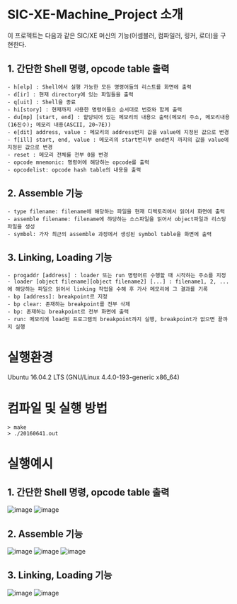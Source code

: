 # SIC-XE-Machine_Project 소개

이 프로젝트는 다음과 같은 SIC/XE 머신의 기능(어셈블러, 컴파일러, 링커, 로더)을 구현한다. 
## 1. 간단한 Shell 명령, opcode table 출력
```
- h[elp] : Shell에서 실행 가능한 모든 명령어들의 리스트를 화면에 출력
- d[ir] : 현재 directory에 있는 파일들을 출력
- q[uit] : Shell을 종료
- hi[story] : 현재까지 사용한 명령어들으 순서대로 번호와 함께 출력
- du[mp] [start, end] : 할당되어 있는 메모리의 내용으 출력(메모리 주소, 메모리내용(16진수); 메모리 내용(ASCII, 20~7E))
- e[dit] address, value : 메모리의 address번지 값을 value에 지정된 값으로 변경
- f[ill] start, end, value : 메모리의 start번지부 end번지 까지의 값을 value에 지정된 값으로 변경
- reset : 메모리 전체를 전부 0을 변경
- opcode mnemonic: 명령어에 해당하는 opcode를 출력
- opcodelist: opcode hash table의 내용을 출력
```

## 2. Assemble 기능
```
- type filename: filename에 해당하는 파일을 현재 디렉토리에서 읽어서 화면에 출력
- assemble filename: filename에 햐당하는 소스파일을 읽어서 object파일과 리스팅 파일을 생성
- symbol: 가자 최근의 assemble 과정에서 생성된 symbol table을 화면에 출력
```

## 3. Linking, Loading 기능
```
- progaddr [address] : loader 또는 run 명령어르 수행할 때 시작하는 주소를 지정
- loader [object filename][object filename2] [...] : filename1, 2, ...에 해당하는 파일으 읽어서 linking 작업을 수해 후 가사 메모리에 그 결과를 기록
- bp [address]: breakpoint르 지정
- bp clear: 존재하는 breakpoint를 전부 삭제
- bp: 존재하는 breakpoint르 전부 화면에 출력
- run: 메모리에 load된 프로그램의 breakpoint까지 실행, breakpoint가 없으면 끝까지 실행
```

# 실행환경
Ubuntu 16.04.2 LTS (GNU/Linux 4.4.0-193-generic x86_64)

# 컴파일 및 실행 방법
```
> make
> ./20160641.out
```

# 실행예시
## 1. 간단한 Shell 명령, opcode table 출력
![image](https://user-images.githubusercontent.com/70252973/135466792-b89603bb-2ba5-4912-8660-9dcc24cc7fe2.png)
![image](https://user-images.githubusercontent.com/70252973/135467076-540e1b09-95bd-4857-94b1-8fa5f6d77371.png)
## 2. Assemble 기능
![image](https://user-images.githubusercontent.com/70252973/135467130-e2959c8a-c814-4229-b748-dbbdaebacfcd.png)
![image](https://user-images.githubusercontent.com/70252973/135467221-ad4a47ba-b9d0-4960-b62b-585279891738.png)
![image](https://user-images.githubusercontent.com/70252973/135467262-80885dc3-0790-4d5c-abcf-8d3faf3fdd8f.png)
## 3. Linking, Loading 기능
![image](https://user-images.githubusercontent.com/70252973/135467333-a9977d7c-4afd-48e3-b19e-e86dbf1cd2fb.png)
![image](https://user-images.githubusercontent.com/70252973/135467363-713d8d55-dd23-4cd7-94c1-8f31dd953aa3.png)
